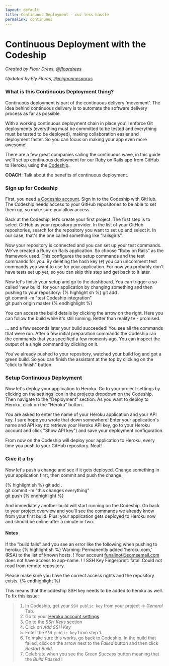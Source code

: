 ```yaml
---
layout: default
title: Continuous Deployment - cuz less hassle
permalink: continuous
---
```


# Continuous Deployment with the Codeship

*Created by Floor Drees, [@floordrees](https://twitter.com/floordrees)*

*Updated by Ely Flores, [@mignonnesaurus](https://twitter.com/mignonnesaurus)*

### What is this Continuous Deployment thing?

Continuous deployment is part of the continuous delivery 'movement'. The idea behind continuous delivery is to automate the software delivery process as far as possible. 

With a working continuous deployment chain in place you'll enforce Git deployments (everything must be committed to be tested and everything must be tested to be deployed), making collaboration easier and deployment faster. So you can focus on making your app even more awesome!

There are a few great companies sailing the continuous wave, in this guide we'll set up continuous deployment for our Ruby on Rails app from GitHub to Heroku, using the [Codeship](http://www.codeship.io). 

__COACH__: Talk about the benefits of continuous deployment.

### Sign up for Codeship

First, you need [a Codeship account](https://www.codeship.io/). Sign in to the Codeship with GitHub. The Codeship needs access to your GitHub repositories to be able to set them up, so make sure you allow access.  

Back at the Codeship, let’s create your first project. The first step is to select GitHub as your repository provider. In the list of your GitHub repositories, search for the repository you want to set up and select it. In our case, that's the one called something like “railsgirls”.

Now your repository is connected and you can set up your test commands. We've created a Ruby on Rails application. So choose “Ruby on Rails” as the framework used. This configures the setup commands and the test commands for you. By deleting the hash key (`#`) you can uncomment test commands you want to use for your application. For now you probably don't have tests set up yet, so you can skip this step and get back to it later.

Now let's finish your setup and go to the dashboard. You can trigger a so-called 'new build' for your application by changing something and then pushing to your repository: 
{% highlight sh %}
git add .  
git commit -m "test Codeship integration"  
git push origin master
{% endhighlight %}

You can access the build details by clicking the arrow on the right. Here you can follow the build while it's still running. Better than reality tv - promised. 

... and a few seconds later your build succeeded! You see all the commands that were run. After a few initial preparation commands the Codeship ran the commands that you specified a few moments ago. You can inspect the output of a single command by clicking on it. 

You've already pushed to your repository, watched your build log and got a green build. So you can finish the assistant at the top by clicking on the "click to finish" button.

### Setup Continuous Deployment

Now let's deploy your application to Heroku. Go to your project settings by clicking on the settings icon in the projects dropdown on the Codeship. Then navigate to the "Deployment" section. As you want to deploy to Heroku, click on the "Heroku" button.

You are asked to enter the name of your Heroku application and your API key. I sure hope you wrote that down somewhere! Enter your application's name and API key (to retrieve your Heroku API key, go to your Heroku account and click "Show API key") and save your deployment configuration.

From now on the Codeship will deploy your application to Heroku, every time you push to your GitHub repository. Neat!

### Give it a try
Now let's push a change and see if it gets deployed. Change something in your application first, then commit and push the change.

{% highlight sh %}
git add .  
git commit -m "this changes everything"  
git push
{% endhighlight %}

And immediately another build will start running on the Codeship. Go back to your project overview and you'll see the commands we already know from your first build. Plus: your application gets deployed to Heroku now and should be online after a minute or two.

#### Notes
If the "build fails" and you see an error like the following when pushing to heroku:
{% highlight sh %}
Warning: Permanently added 'heroku.com,<some-ip>' (RSA) to the list of known hosts.
 !  Your account funalinot@someemail.com does not have access to app-name.
 !
 !  SSH Key Fingerprint: <some-ssh-key-fingerprint>
 fatal: Could not read from remote repository.

 Please make sure you have the correct access rights
 and the repository exists.
{% endhighlight %}

This means that the codeship SSH key needs to be added to heroku as well.
To fix this issue:
> 1. In Codeship, get your `SSH public key` from your project -> _General_ Tab.
> 2. Go to your [Heroku account settings](https://dashboard.heroku.com/account)
> 3. Go to the _SSH Keys_ section
> 4. Click on _Add SSH Key_
> 5. Enter the `SSH public key` from step 1.
> 6. To make sure this works, go back to Codeship. In the build that failed, click on the arrow next to the _Failed_ button and then click _Restart Build_.
> 7. Celebrate when you see the Green _Success_ button meaning that the _Build Passed_ !
